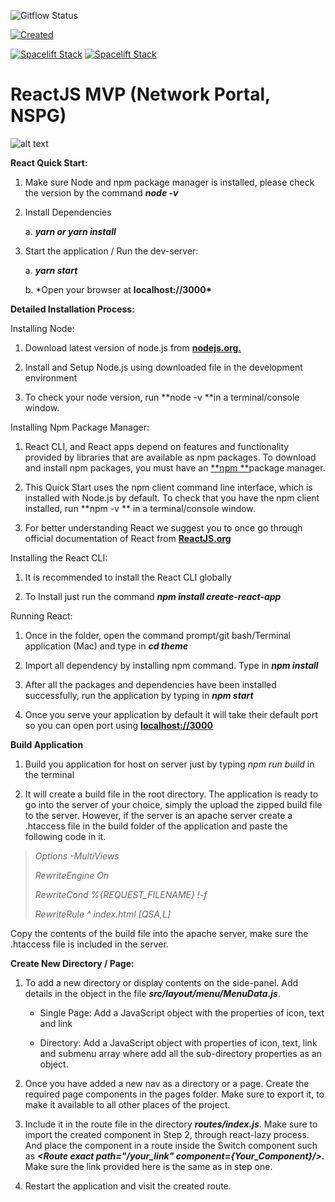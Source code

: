 ![Gitflow Status](https://img.shields.io/badge/Gitflow-YES-green.svg?logo=Git&style=for-the-badge)

[![Created](https://img.shields.io/badge/This%20Repository%20and%20Spacelift%20Stack%20Definition-100000?logo=github&style=for-the-badge&logoColor=white)](https://github.com/mondelez-ctiso/aws-aft-account-request/tree/main/terraform/yourrequestfilename.tf)

[![Spacelift Stack](https://custom-icon-badges.herokuapp.com/badge/Prod/main%20Spacelift%20Stack-blue.svg?logo=spacelift&style=for-the-badge)](https://mondelez-ctiso.app.spacelift.io/stack/yourstackslug-main)
[![Spacelift Stack](https://custom-icon-badges.herokuapp.com/badge/NonProd/develop%20Spacelift%20Stack-blue.svg?logo=spacelift&style=for-the-badge)](https://mondelez-ctiso.app.spacelift.io/stack/yourstackslug-branch)

# ReactJS MVP (Network Portal, NSPG)

![alt text](https://github.com/mondelez-ctiso/aws-sandbox-jonatan-mata/blob/f5aa5c880f61f609e0f922dcee356bdb6884ce35/1.jpg?raw=true)

**React Quick Start:**

1.  Make sure Node and npm package manager is installed, please check
    the version by the command **_node -v_**

2.  Install Dependencies

    a. **_yarn or yarn install_**

3.  Start the application / Run the dev-server:

    a. **_yarn start_**

    b. \*Open your browser at **localhost://3000\***

**Detailed Installation Process:**

Installing Node:

1.  Download latest version of node.js
    from [**nodejs.org.**](https://nodejs.org/)

2.  Install and Setup Node.js using downloaded file in the development
    environment

3.  To check your node version, run **node -v **in a terminal/console
    window.

Installing Npm Package Manager:

1.  React CLI, and React apps depend on features and functionality
    provided by libraries that are available as npm packages. To
    download and install npm packages, you must have
    an [**npm **](https://www.npmjs.com/)package manager.

2.  This Quick Start uses the npm client command line interface, which
    is installed with Node.js by default. To check that you have the npm
    client installed, run **npm -v ** in a terminal/console window.

3.  For better understanding React we suggest you to once go through
    official documentation of React
    from [**ReactJS.org**](https://reactjs.org/docs/getting-started.html)

Installing the React CLI:

1.  It is recommended to install the React CLI globally

2.  To Install just run the command **_npm install create-react-app_**

Running React:

1.  Once in the folder, open the command prompt/git bash/Terminal
    application (Mac) and type in **_cd theme_**

2.  Import all dependency by installing npm command. Type in **_npm
    install_**

3.  After all the packages and dependencies have been installed
    successfully, run the application by typing in **_npm start_**

4.  Once you serve your application by default it will take their
    default port so you can open port
    using [**localhost://3000**](<javascript:void(0)>)

**Build Application**

1.  Build you application for host on server just by typing _npm run
    build_ in the terminal

2.  It will create a build file in the root directory. The application
    is ready to go into the server of your choice, simply the upload the
    zipped build file to the server. However, if the server is an apache
    server create a .htaccess file in the build folder of the
    application and paste the following code in it.

> _Options -MultiViews_
>
> _RewriteEngine On_
>
> _RewriteCond %{REQUEST_FILENAME} !-f_
>
> _RewriteRule \^ index.html \[QSA,L\]_

Copy the contents of the build file into the apache server, make sure
the .htaccess file is included in the server.

**Create New Directory / Page:**

1.  To add a new directory or display contents on the side-panel. Add
    details in the object in the file **_src/layout/menu/MenuData.js_**.

    - Single Page: Add a JavaScript object with the properties of
      icon, text and link

    - Directory: Add a JavaScript object with properties of icon,
      text, link and submenu array where add all the sub-directory
      properties as an object.

2.  Once you have added a new nav as a directory or a page. Create the
    required page components in the pages folder. Make sure to export
    it, to make it available to all other places of the project.

3.  Include it in the route file in the directory **_routes/index.js_**.
    Make sure to import the created component in Step 2, through
    react-lazy process. And place the component in a route inside the
    Switch component such as **_\<Route exact path="/your_link"
    component={Your_Component}/\>._** Make sure the link provided here
    is the same as in step one.

4.  Restart the application and visit the created route.

